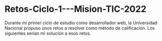 # Retos-Ciclo-1---Mision-TIC-2022
Durante mi primer ciclo de estudio como desarrollador web, la Universidad Nacional propuso unos retos a resolver como método de calificación. Los siguientes serían mi solución a esos retos.

